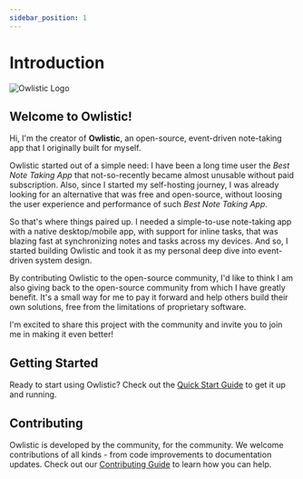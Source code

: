 ```yaml
---
sidebar_position: 1
---
```


# Introduction

![Owlistic Logo](@site/static/img/logo/owlistic-192x192.png)

## Welcome to Owlistic!

Hi, I'm the creator of **Owlistic**, an open-source, event-driven note-taking app that I originally built for myself.

Owlistic started out of a simple need: I have been a long time user the _Best Note Taking App_ that not-so-recently became almost unusable without paid subscription. Also, since I started my self-hosting journey, I was already looking for an alternative that was free and open-source, without loosing the user experience and performance of such _Best Note Taking App_.

So that's where things paired up. I needed a simple-to-use note-taking app with a native desktop/mobile app, with support for inline tasks, that was blazing fast at synchronizing notes and tasks across my devices. And so, I started building Owlistic and took it as my personal deep dive into event-driven system design.

By contributing Owlistic to the open-source community, I'd like to think I am also giving back to the open-source community from which I have greatly benefit. It's a small way for me to pay it forward and help others build their own solutions, free from the limitations of proprietary software.

I'm excited to share this project with the community and invite you to join me in making it even better!

## Getting Started

Ready to start using Owlistic? Check out the [Quick Start Guide](./quick-start) to get it up and running.

## Contributing

Owlistic is developed by the community, for the community. We welcome contributions of all kinds - from code improvements to documentation updates. Check out our [Contributing Guide](/docs/category/contributing) to learn how you can help.
